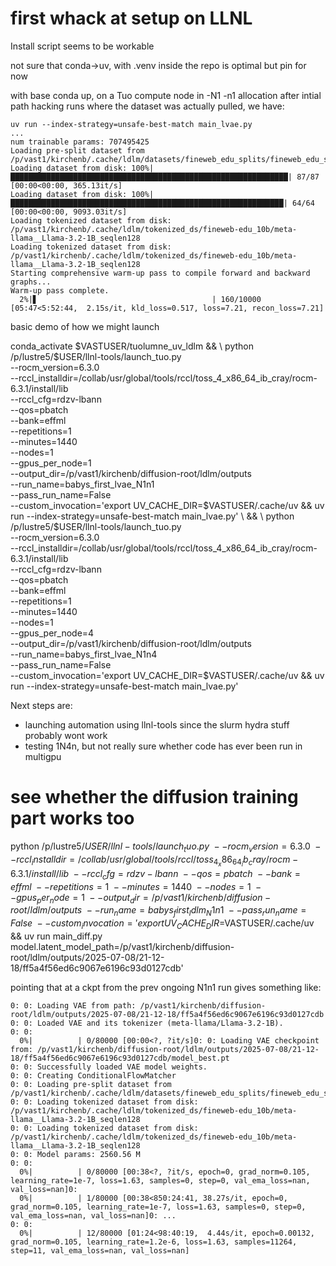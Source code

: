 # first whack at setup on LLNL

Install script seems to be workable

not sure that conda->uv, with .venv inside the repo is optimal but pin for now

with base conda up, on a Tuo compute node in -N1 -n1 allocation
after intial path hacking runs where the dataset was actually pulled, we have:
```
uv run --index-strategy=unsafe-best-match main_lvae.py
...
num trainable params: 707495425
Loading pre-split dataset from /p/vast1/kirchenb/.cache/ldlm/datasets/fineweb_edu_splits/fineweb_edu_split_valid10
Loading dataset from disk: 100%|██████████████████████████████████████████████████████████████| 87/87 [00:00<00:00, 365.13it/s]
Loading dataset from disk: 100%|█████████████████████████████████████████████████████████████| 64/64 [00:00<00:00, 9093.03it/s]
Loading tokenized dataset from disk: /p/vast1/kirchenb/.cache/ldlm/tokenized_ds/fineweb-edu_10b/meta-llama__Llama-3.2-1B_seqlen128
Loading tokenized dataset from disk: /p/vast1/kirchenb/.cache/ldlm/tokenized_ds/fineweb-edu_10b/meta-llama__Llama-3.2-1B_seqlen128
Starting comprehensive warm-up pass to compile forward and backward graphs...
Warm-up pass complete.
  2%|▋                                       | 160/10000 [05:47<5:52:44,  2.15s/it, kld_loss=0.517, loss=7.21, recon_loss=7.21]
```


basic demo of how we might launch

conda_activate $VASTUSER/tuolumne_uv_ldlm && \ 
python /p/lustre5/$USER/llnl-tools/launch_tuo.py \
    --rocm_version=6.3.0 \
    --rccl_installdir=/collab/usr/global/tools/rccl/toss_4_x86_64_ib_cray/rocm-6.3.1/install/lib \
    --rccl_cfg=rdzv-lbann \
    --qos=pbatch \
    --bank=effml \
    --repetitions=1 \
    --minutes=1440 \
    --nodes=1 \
    --gpus_per_node=1 \
    --output_dir=/p/vast1/kirchenb/diffusion-root/ldlm/outputs \
    --run_name=babys_first_lvae_N1n1 \
    --pass_run_name=False \
    --custom_invocation='export UV_CACHE_DIR=$VASTUSER/.cache/uv && uv run --index-strategy=unsafe-best-match main_lvae.py' \
&& \
python /p/lustre5/$USER/llnl-tools/launch_tuo.py \
    --rocm_version=6.3.0 \
    --rccl_installdir=/collab/usr/global/tools/rccl/toss_4_x86_64_ib_cray/rocm-6.3.1/install/lib \
    --rccl_cfg=rdzv-lbann \
    --qos=pbatch \
    --bank=effml \
    --repetitions=1 \
    --minutes=1440 \
    --nodes=1 \
    --gpus_per_node=4 \
    --output_dir=/p/vast1/kirchenb/diffusion-root/ldlm/outputs \
    --run_name=babys_first_lvae_N1n4 \
    --pass_run_name=False \
    --custom_invocation='export UV_CACHE_DIR=$VASTUSER/.cache/uv && uv run --index-strategy=unsafe-best-match main_lvae.py'


Next steps are:
- launching automation using llnl-tools since the slurm hydra stuff probably wont work
- testing 1N4n, but not really sure whether code has ever been run in multigpu

# see whether the diffusion training part works too

python /p/lustre5/$USER/llnl-tools/launch_tuo.py \
    --rocm_version=6.3.0 \
    --rccl_installdir=/collab/usr/global/tools/rccl/toss_4_x86_64_ib_cray/rocm-6.3.1/install/lib \
    --rccl_cfg=rdzv-lbann \
    --qos=pbatch \
    --bank=effml \
    --repetitions=1 \
    --minutes=1440 \
    --nodes=1 \
    --gpus_per_node=1 \
    --output_dir=/p/vast1/kirchenb/diffusion-root/ldlm/outputs \
    --run_name=babys_first_ldlm_N1n1 \
    --pass_run_name=False \
    --custom_invocation='export UV_CACHE_DIR=$VASTUSER/.cache/uv && uv run main_diff.py model.latent_model_path=/p/vast1/kirchenb/diffusion-root/ldlm/outputs/2025-07-08/21-12-18/ff5a4f56ed6c9067e6196c93d0127cdb'

pointing that at a ckpt from the prev ongoing N1n1 run gives something like:
```
0: 0: Loading VAE from path: /p/vast1/kirchenb/diffusion-root/ldlm/outputs/2025-07-08/21-12-18/ff5a4f56ed6c9067e6196c93d0127cdb
0: 0: Loaded VAE and its tokenizer (meta-llama/Llama-3.2-1B).
0: 0: 
  0%|          | 0/80000 [00:00<?, ?it/s]0: 0: Loading VAE checkpoint from: /p/vast1/kirchenb/diffusion-root/ldlm/outputs/2025-07-08/21-12-18/ff5a4f56ed6c9067e6196c93d0127cdb/model_best.pt
0: 0: Successfully loaded VAE model weights.
0: 0: Creating ConditionalFlowMatcher
0: 0: Loading pre-split dataset from /p/vast1/kirchenb/.cache/ldlm/datasets/fineweb_edu_splits/fineweb_edu_split_valid10
0: 0: Loading tokenized dataset from disk: /p/vast1/kirchenb/.cache/ldlm/tokenized_ds/fineweb-edu_10b/meta-llama__Llama-3.2-1B_seqlen128
0: 0: Loading tokenized dataset from disk: /p/vast1/kirchenb/.cache/ldlm/tokenized_ds/fineweb-edu_10b/meta-llama__Llama-3.2-1B_seqlen128
0: 0: Model params: 2560.56 M
0: 0: 
  0%|          | 0/80000 [00:38<?, ?it/s, epoch=0, grad_norm=0.105, learning_rate=1e-7, loss=1.63, samples=0, step=0, val_ema_loss=nan, val_loss=nan]0: 
  0%|          | 1/80000 [00:38<850:24:41, 38.27s/it, epoch=0, grad_norm=0.105, learning_rate=1e-7, loss=1.63, samples=0, step=0, val_ema_loss=nan, val_loss=nan]0: ...
0: 0: 
  0%|          | 12/80000 [01:24<98:40:19,  4.44s/it, epoch=0.00132, grad_norm=0.105, learning_rate=1.2e-6, loss=1.63, samples=11264, step=11, val_ema_loss=nan, val_loss=nan] 
```
